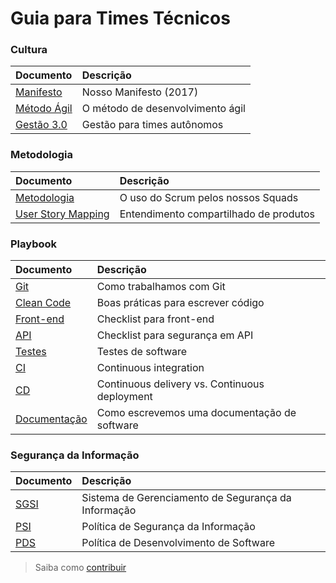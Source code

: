 # Guia para Times Técnicos

### Cultura

|Documento|Descrição|
|:--------|:--------|
|[Manifesto](/content/manifesto.md)|Nosso Manifesto (2017)|
|[Método Ágil](/content/agile.md)|O método de desenvolvimento ágil|
|[Gestão 3.0](/content/management.md)|Gestão para times autônomos|

### Metodologia

|Documento|Descrição|
|:--------|:--------|
|[Metodologia](/content/metodologia.md)|O uso do Scrum pelos nossos Squads|
|[User Story Mapping](/content/usm.md)|Entendimento compartilhado de produtos|

### Playbook

|Documento|Descrição|
|:--------|:--------|
|[Git](/content/git.md)|Como trabalhamos com Git|
|[Clean Code](/content/codigo.md)|Boas práticas para escrever código|
|[Front-end](/content/front.md) |Checklist para front-end|
|[API](/content/api.md)|Checklist para segurança em API|
|[Testes](/content/testes.md)|Testes de software|
|[CI](/content/ci.md)|Continuous integration|
|[CD](/content/cd.md)|Continuous delivery vs. Continuous deployment|
|[Documentação](/content/doc.md)|Como escrevemos uma documentação de software|

### Segurança da Informação

|Documento|Descrição|
|:--------|:--------|
|[SGSI](content/sgsi.md)|Sistema de Gerenciamento de Segurança da Informação|
|[PSI](content/psi.md)|Política de Segurança da Informação|
|[PDS](content/pds.md)|Política de Desenvolvimento de Software|

> Saiba como [contribuir](/CONTRIB.md)
